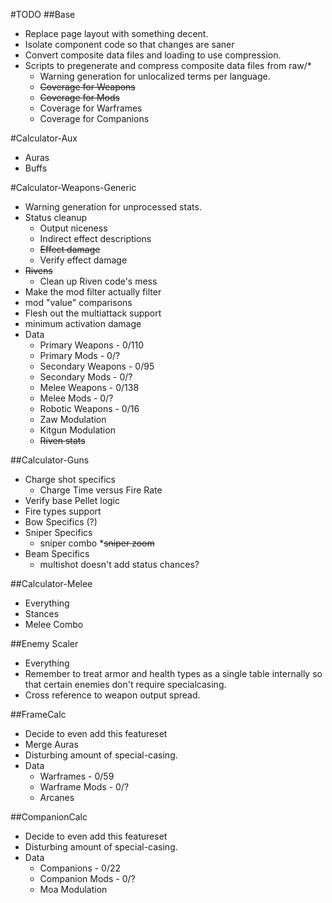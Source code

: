 #TODO
##Base
* Replace page layout with something decent.
* Isolate component code so that changes are saner
* Convert composite data files and loading to use compression.
* Scripts to pregenerate and compress composite data files from raw/\*
  * Warning generation for unlocalized terms per language.
  * ~~Coverage for Weapons~~
  * ~~Coverage for Mods~~
  * Coverage for Warframes
  * Coverage for Companions

#Calculator-Aux
* Auras
* Buffs

#Calculator-Weapons-Generic
* Warning generation for unprocessed stats.
* Status cleanup
  * Output niceness
  * Indirect effect descriptions
  * ~~Effect damage~~
  * Verify effect damage
* ~~Rivens~~
  * Clean up Riven code's mess
* Make the mod filter actually filter
* mod "value" comparisons
* Flesh out the multiattack support
* minimum activation damage
* Data
  * Primary Weapons - 0/110
  * Primary Mods - 0/?
  * Secondary Weapons - 0/95
  * Secondary Mods - 0/?
  * Melee Weapons - 0/138
  * Melee Mods - 0/?
  * Robotic Weapons - 0/16  
  * Zaw Modulation
  * Kitgun Modulation
  * ~~Riven stats~~


##Calculator-Guns
* Charge shot specifics
  * Charge Time versus Fire Rate
* Verify base Pellet logic
* Fire types support
* Bow Specifics (?)
* Sniper Specifics
  * sniper combo
  *~~sniper zoom~~
* Beam Specifics
  * multishot doesn't add status chances?

##Calculator-Melee
* Everything
* Stances
* Melee Combo

##Enemy Scaler
* Everything
* Remember to treat armor and health types as a single table internally so that certain enemies don't require specialcasing.
* Cross reference to weapon output spread.

##FrameCalc
* Decide to even add this featureset 
* Merge Auras
* Disturbing amount of special-casing.
* Data 
  * Warframes - 0/59
  * Warframe Mods - 0/?
  * Arcanes

##CompanionCalc
* Decide to even add this featureset 
* Disturbing amount of special-casing.
* Data
  * Companions - 0/22
  * Companion Mods - 0/?
  * Moa Modulation